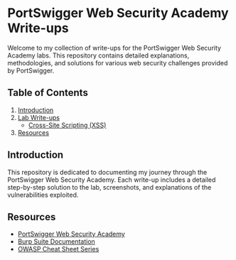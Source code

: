# PortSwigger Web Security Academy Write-ups

Welcome to my collection of write-ups for the PortSwigger Web Security Academy labs. This repository contains detailed explanations, methodologies, and solutions for various web security challenges provided by PortSwigger.

## Table of Contents

1. [Introduction](labs/EMPTY.md)
2. [Lab Write-ups](labs)
   - [Cross-Site Scripting (XSS)](labs/xss)
4. [Resources](#resources)

## Introduction

This repository is dedicated to documenting my journey through the PortSwigger Web Security Academy. Each write-up includes a detailed step-by-step solution to the lab, screenshots, and explanations of the vulnerabilities exploited.


## Resources

- [PortSwigger Web Security Academy](https://portswigger.net/web-security)
- [Burp Suite Documentation](https://portswigger.net/burp/documentation)
- [OWASP Cheat Sheet Series](https://cheatsheetseries.owasp.org/)


